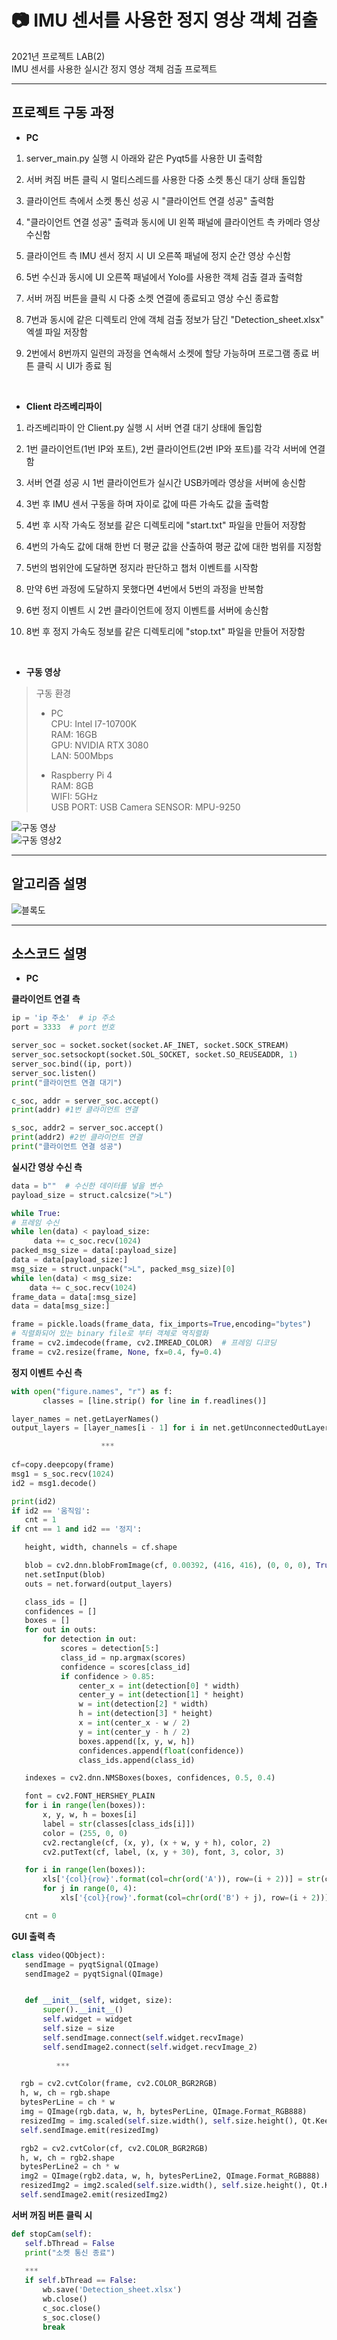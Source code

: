 # :camera: IMU 센서를 사용한 정지 영상 객체 검출
  2021년 프로젝트 LAB(2) \
  IMU 센서를 사용한 실시간 정지 영상 객체 검출 프로젝트

---
<!-------------------------------------------------------------Part 1------------------------------------------------------------------------------------------>

## 프로젝트 구동 과정

 * **PC**
 
 1. server_main.py 실행 시 아래와 같은 Pyqt5를 사용한 UI 출력함 

 2. 서버 켜짐 버튼 클릭 시 멀티스레드를 사용한 다중 소켓 통신 대기 상태 돌입함  
 3. 클라이언트 측에서 소켓 통신 성공 시 "클라이언트 연결 성공" 출력함 
 4. "클라이언트 연결 성공" 출력과 동시에 UI 왼쪽 패널에 클라이언트 측 카메라 영상 수신함  
 5. 클라이언트 측 IMU 센서 정지 시 UI 오른쪽 패널에 정지 순간 영상 수신함   
 6. 5번 수신과 동시에 UI 오른쪽 패널에서 Yolo를 사용한 객체 검출 결과 출력함  
 7. 서버 꺼짐 버튼을 클릭 시 다중 소켓 연결에 종료되고 영상 수신 종료함   
 8. 7번과 동시에 같은 디렉토리 안에 객체 검출 정보가 담긴 "Detection_sheet.xlsx" 엑셀 파일 저장함   
 9. 2번에서 8번까지 일련의 과정을 연속해서 소켓에 할당 가능하며 프로그램 종료 버튼 클릭 시 UI가 종료 됨 
 
 <br/>
 
 * **Client 라즈베리파이**
 
 1. 라즈베리파이 안 Client.py 실행 시 서버 연결 대기 상태에 돌입함 

 2. 1번 클라이언트(1번 IP와 포트), 2번 클라이언트(2번 IP와 포트)를 각각 서버에 연결함    
 3. 서버 연결 성공 시 1번 클라이언트가 실시간 USB카메라 영상을 서버에 송신함   
 4. 3번 후 IMU 센서 구동을 하며 자이로 값에 따른 가속도 값을 출력함   
 5. 4번 후 시작 가속도 정보를 같은 디렉토리에 "start.txt" 파일을 만들어 저장함   
 6. 4번의 가속도 값에 대해 한번 더 평균 값을 산출하여 평균 값에 대한 범위를 지정함
 7. 5번의 범위안에 도달하면 정지라 판단하고 챕처 이벤트를 시작함   
 8. 만약 6번 과정에 도달하지 못했다면 4번에서 5번의 과정을 반복함  
 9. 6번 정지 이벤트 시 2번 클라이언트에 정지 이벤트를 서버에 송신함   
 10. 8번 후 정지 가속도 정보를 같은 디렉토리에 "stop.txt" 파일을 만들어 저장함   
 
 <br/>
 
 * **구동 영상**  
 >구동 환경 
 >* PC  
 >CPU: Intel I7-10700K  
 >RAM: 16GB  
 >GPU: NVIDIA RTX 3080  
 >LAN: 500Mbps  
 >
 >* Raspberry Pi 4  
 >RAM: 8GB  
 >WIFI: 5GHz  
 >USB PORT: USB Camera
 >SENSOR: MPU-9250
  
 ![구동 영상](https://user-images.githubusercontent.com/74953111/144014295-1fd533b1-c20d-47d7-9dc9-b5663fc72c81.gif) \
 ![구동 영상2](https://user-images.githubusercontent.com/74953111/144029905-4d2bd5b5-ec4e-40db-9a59-3814b4d803e4.gif)


 ---

 <!-------------------------------------------------------------Part 2------------------------------------------------------------------------------------------>
 ## 알고리즘 설명  
![블록도](https://user-images.githubusercontent.com/74953111/144014662-4100dc94-0edb-49ce-9615-006a38873e81.jpg)

 
 ---
 <!-------------------------------------------------------------Part 3------------------------------------------------------------------------------------------>
 ## 소스코드 설명
 
 * **PC**

 **클라이언트 연결 측**
 ```python
ip = 'ip 주소'  # ip 주소
port = 3333  # port 번호

server_soc = socket.socket(socket.AF_INET, socket.SOCK_STREAM)
server_soc.setsockopt(socket.SOL_SOCKET, socket.SO_REUSEADDR, 1)
server_soc.bind((ip, port))
server_soc.listen()
print("클라이언트 연결 대기")

c_soc, addr = server_soc.accept()
print(addr) #1번 클라이언트 연결

s_soc, addr2 = server_soc.accept()
print(addr2) #2번 클라이언트 연결
print("클라이언트 연결 성공")
 ```
 **실시간 영상 수신 측**
 ```python
data = b""  # 수신한 데이터를 넣을 변수
payload_size = struct.calcsize(">L")

while True:
# 프레임 수신
while len(data) < payload_size:
      data += c_soc.recv(1024)
packed_msg_size = data[:payload_size]
data = data[payload_size:]
msg_size = struct.unpack(">L", packed_msg_size)[0]
while len(data) < msg_size:
     data += c_soc.recv(1024)
frame_data = data[:msg_size]
data = data[msg_size:]

frame = pickle.loads(frame_data, fix_imports=True,encoding="bytes")
# 직렬화되어 있는 binary file로 부터 객체로 역직렬화
frame = cv2.imdecode(frame, cv2.IMREAD_COLOR)  # 프레임 디코딩
frame = cv2.resize(frame, None, fx=0.4, fy=0.4)
 ```
  **정지 이벤트 수신 측**
 ```python
 with open("figure.names", "r") as f:
        classes = [line.strip() for line in f.readlines()]

layer_names = net.getLayerNames()
output_layers = [layer_names[i - 1] for i in net.getUnconnectedOutLayers()]

                     ***
                     
cf=copy.deepcopy(frame)
msg1 = s_soc.recv(1024)
id2 = msg1.decode()

print(id2)
if id2 == '움직임':
    cnt = 1
if cnt == 1 and id2 == '정지':

    height, width, channels = cf.shape

    blob = cv2.dnn.blobFromImage(cf, 0.00392, (416, 416), (0, 0, 0), True, crop=False)
    net.setInput(blob)
    outs = net.forward(output_layers)

    class_ids = []
    confidences = []
    boxes = []
    for out in outs:
        for detection in out:
            scores = detection[5:]
            class_id = np.argmax(scores)
            confidence = scores[class_id]
            if confidence > 0.85:
                center_x = int(detection[0] * width)
                center_y = int(detection[1] * height)
                w = int(detection[2] * width)
                h = int(detection[3] * height)
                x = int(center_x - w / 2)
                y = int(center_y - h / 2)
                boxes.append([x, y, w, h])
                confidences.append(float(confidence))
                class_ids.append(class_id)

    indexes = cv2.dnn.NMSBoxes(boxes, confidences, 0.5, 0.4)

    font = cv2.FONT_HERSHEY_PLAIN
    for i in range(len(boxes)):
        x, y, w, h = boxes[i]
        label = str(classes[class_ids[i]])
        color = (255, 0, 0)
        cv2.rectangle(cf, (x, y), (x + w, y + h), color, 2)
        cv2.putText(cf, label, (x, y + 30), font, 3, color, 3)

    for i in range(len(boxes)):
        xls['{col}{row}'.format(col=chr(ord('A')), row=(i + 2))] = str(classes[class_ids[i]])
        for j in range(0, 4):
            xls['{col}{row}'.format(col=chr(ord('B') + j), row=(i + 2))] = boxes[i][j]

    cnt = 0
 ```
  **GUI 출력 측**
 ```python
 class video(QObject):
    sendImage = pyqtSignal(QImage)
    sendImage2 = pyqtSignal(QImage)


    def __init__(self, widget, size):
        super().__init__()
        self.widget = widget
        self.size = size
        self.sendImage.connect(self.widget.recvImage)
        self.sendImage2.connect(self.widget.recvImage_2)
        
           ***
 
   rgb = cv2.cvtColor(frame, cv2.COLOR_BGR2RGB)
   h, w, ch = rgb.shape
   bytesPerLine = ch * w
   img = QImage(rgb.data, w, h, bytesPerLine, QImage.Format_RGB888)
   resizedImg = img.scaled(self.size.width(), self.size.height(), Qt.KeepAspectRatio)
   self.sendImage.emit(resizedImg)

   rgb2 = cv2.cvtColor(cf, cv2.COLOR_BGR2RGB)
   h, w, ch = rgb2.shape
   bytesPerLine2 = ch * w
   img2 = QImage(rgb2.data, w, h, bytesPerLine2, QImage.Format_RGB888)
   resizedImg2 = img2.scaled(self.size.width(), self.size.height(), Qt.KeepAspectRatio)
   self.sendImage2.emit(resizedImg2)

 ```
  **서버 꺼짐 버튼 클릭 시**
 ```python
def stopCam(self):
    self.bThread = False
    print("소켓 통신 종료")
        
    ***
    if self.bThread == False:
        wb.save('Detection_sheet.xlsx')
        wb.close()
        c_soc.close()
        s_soc.close()
        break
 ```


